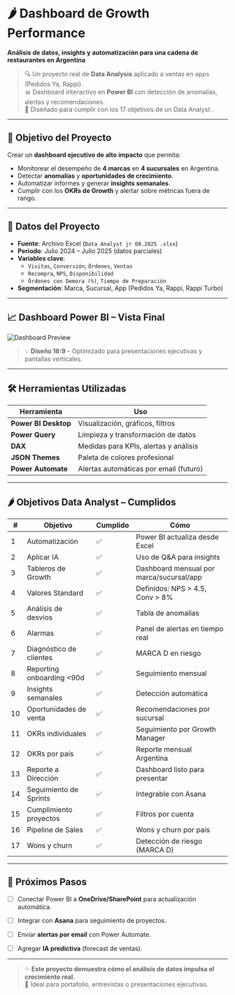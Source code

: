 # 🌶️ Dashboard de Growth Performance  
**Análisis de datos, insights y automatización para una cadena de restaurantes en Argentina**

> 🔍 Un proyecto real de **Data Analysis** aplicado a ventas en apps (Pedidos Ya, Rappi).  
> 📊 Dashboard interactivo en **Power BI** con detección de anomalías, alertas y recomendaciones.  
> 🚀 Diseñado para cumplir con los 17 objetivos de un Data Analyst .

---

## 🎯 Objetivo del Proyecto

Crear un **dashboard ejecutivo de alto impacto** que permita:
- Monitorear el desempeño de **4 marcas** en **4 sucursales** en Argentina.
- Detectar **anomalías** y **oportunidades de crecimiento**.
- Automatizar informes y generar **insights semanales**.
- Cumplir con los **OKRs de Growth** y alertar sobre métricas fuera de rango.

---

## 📂 Datos del Proyecto

- **Fuente**: Archivo Excel (`Data Analyst jr 08.2025 .xlsx`)
- **Periodo**: Julio 2024 – Julio 2025 (datos parciales)
- **Variables clave**:
  - `Visitas`, `Conversión`, `Órdenes`, `Ventas`
  - `Recompra`, `NPS`, `Disponibilidad`
  - `Órdenes con Demora (%)`, `Tiempo de Preparación`
- **Segmentación**: Marca, Sucursal, App (Pedidos Ya, Rappi, Rappi Turbo)


---

## 📈 Dashboard Power BI – Vista Final

![Dashboard Preview](Dashboard_Analista_Jr_Argentina.png)

> 💡 **Diseño 16:9** – Optimizado para presentaciones ejecutivas y pantallas verticales.


---

## 🛠️ Herramientas Utilizadas

| Herramienta | Uso |
|------------|-----|
| **Power BI Desktop** | Visualización, gráficos, filtros |
| **Power Query** | Limpieza y transformación de datos |
| **DAX** | Medidas para KPIs, alertas y análisis |
| **JSON Themes** | Paleta de colores profesional |
| **Power Automate** | Alertas automáticas por email (futuro) |


---

## 🌶️ Objetivos Data Analyst – Cumplidos

| # | Objetivo | Cumplido | Cómo |
|---|---------|----------|------|
| 1 | Automatización | ✅ | Power BI actualiza desde Excel |
| 2 | Aplicar IA | ✅ | Uso de Q&A para insights |
| 3 | Tableros de Growth | ✅ | Dashboard mensual por marca/sucursal/app |
| 4 | Valores Standard | ✅ | Definidos: NPS > 4.5, Conv > 8% |
| 5 | Análisis de desvíos | ✅ | Tabla de anomalías |
| 6 | Alarmas | ✅ | Panel de alertas en tiempo real |
| 7 | Diagnóstico de clientes | ✅ | MARCA D en riesgo |
| 8 | Reporting onboarding <90d | ✅ | Seguimiento mensual |
| 9 | Insights semanales | ✅ | Detección automática |
| 10 | Oportunidades de venta | ✅ | Recomendaciones por sucursal |
| 11 | OKRs individuales | ✅ | Seguimiento por Growth Manager |
| 12 | OKRs por país | ✅ | Reporte mensual Argentina |
| 13 | Reporte a Dirección | ✅ | Dashboard listo para presentar |
| 14 | Seguimiento de Sprints | ✅ | Integrable con Asana |
| 15 | Cumplimiento proyectos | ✅ | Filtros por cuenta |
| 16 | Pipeline de Sales | ✅ | Wons y churn por país |
| 17 | Wons y churn | ✅ | Detección de riesgo (MARCA D) |


---

## 🚀 Próximos Pasos

- [ ] Conectar Power BI a **OneDrive/SharePoint** para actualización automática.
- [ ] Integrar con **Asana** para seguimiento de proyectos.
- [ ] Enviar **alertas por email** con Power Automate.
- [ ] Agregar **IA predictiva** (forecast de ventas).


---

> ✨ **Este proyecto demuestra cómo el análisis de datos impulsa el crecimiento real.**  
> 💼 Ideal para portafolio, entrevistas o presentaciones ejecutivas.
